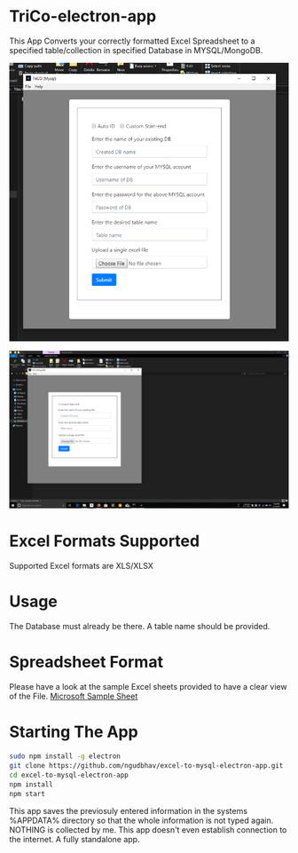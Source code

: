 # TriCo-electron-app
This App Converts your correctly formatted Excel Spreadsheet to a specified table/collection in specified Database in MYSQL/MongoDB.

![mysql.png](images/screenshots/mysql.png)

![mongo.png](images/screenshots/mongo.png)

# Excel Formats Supported
Supported Excel formats are XLS/XLSX

# Usage
The Database must already be there. A table name should be provided.

# Spreadsheet Format
Please have a look at the sample Excel sheets provided to have a clear view of the File. <a href="https://go.microsoft.com/fwlink/?LinkID=521962">Microsoft Sample Sheet</a>

# Starting The App
```sh
sudo npm install -g electron
git clone https://github.com/ngudbhav/excel-to-mysql-electron-app.git
cd excel-to-mysql-electron-app
npm install
npm start
```

This app saves the previosuly entered information in the systems %APPDATA% directory so that the whole information is not typed again.
NOTHING is collected by me. This app doesn't even establish connection to the internet. A fully standalone app.
